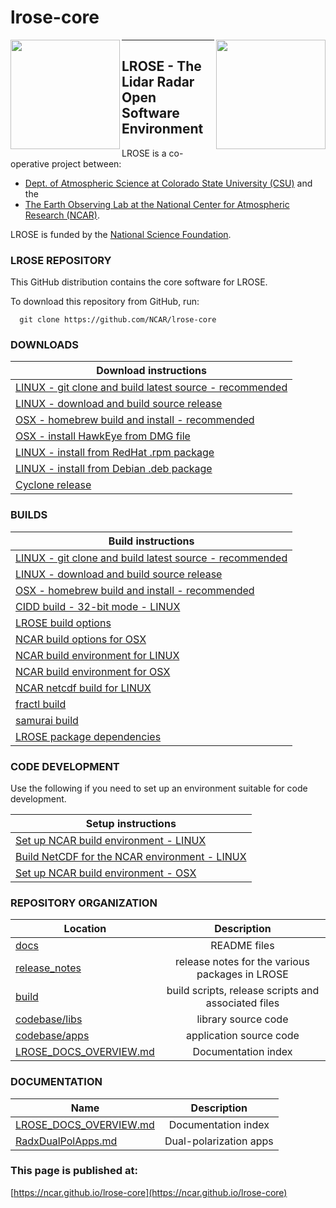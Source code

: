 # lrose-core

<img align="left" width="175" height="175" src="./docs/images/LROSE_logo.small.png">
<img align="right" width="175" height="175" src="./docs/images/spol_dynamo.jpg">

--------------------------------------------

## **LROSE** - The Lidar Radar Open Software Environment

LROSE is a co-operative project between:

  * [Dept. of Atmospheric Science at Colorado State University (CSU)](http://www.atmos.colostate.edu/) and the
  * [The Earth Observing Lab at the National Center for Atmospheric Research (NCAR)](https://www.eol.ucar.edu/content/lidar-radar-open-software-environment).

LROSE is funded by the [National Science Foundation](https://www.nsf.gov).

### LROSE REPOSITORY

This GitHub distribution contains the core software for LROSE.

To download this repository from GitHub, run:

```
  git clone https://github.com/NCAR/lrose-core
```

### DOWNLOADS

| Download instructions |
| --------------------- |
| [LINUX - git clone and build latest source - recommended](./docs/download/clone_src_and_build.linux.md) |
| [LINUX - download and build source release](./docs/download/download_src_and_build.linux.md) |
| [OSX - homebrew build and install - recommended](./docs/download/homebrew_install.mac_osx.md) |
| [OSX - install HawkEye from DMG file](./docs/download/hawkeye_install_from_dmg.md) |
| [LINUX - install from RedHat .rpm package](./docs/download/download_rpm_and_install.md) |
| [LINUX - install from Debian .deb package](./docs/download/download_deb_and_install.md) |
| [Cyclone release](https://github.com/nsf-lrose/lrose-cyclone) |

### BUILDS

| Build instructions |
| --------------------- |
| [LINUX - git clone and build latest source - recommended](./docs/download/clone_src_and_build.linux.md) |
| [LINUX - download and build source release](./docs/download/download_src_and_build.linux.md) |
| [OSX - homebrew build and install - recommended](./docs/download/homebrew_install.mac_osx.md) |
| [CIDD build - 32-bit mode - LINUX](./docs/build/CIDD_build.linux.md) |
| [LROSE build options](./docs/build/LROSE_build_options.md) |
| [NCAR build options for OSX](./docs/build/NCAR_build_OSX.md) |
| [NCAR build environment for LINUX](./docs/build/NCAR_build_environment.linux.md) |
| [NCAR build environment for OSX](./docs/build/NCAR_build_environment.osx.md) |
| [NCAR netcdf build for LINUX](./docs/build/NCAR_netcdf_build.linux.md) |
| [fractl build](./docs/build/build_fractl.md) |
| [samurai build](./docs/build/build_samurai.md) |
| [LROSE package dependencies](./docs/build/lrose_package_dependencies.md) |

### CODE DEVELOPMENT

Use the following if you need to set up an environment suitable for code development.

| Setup instructions |
| --------------------- |
| [Set up NCAR build environment - LINUX](./docs/build/NCAR_build_environment.linux.md) |
| [Build NetCDF for the NCAR environment - LINUX](./docs/build/NCAR_netcdf_build.linux.md) |
| [Set up NCAR build environment - OSX](./docs/build/NCAR_build_environment.osx.md) |

### REPOSITORY ORGANIZATION

| Location      | Description   |
| ------------- |:-------------:|
| [docs](./docs) | README files |
| [release_notes](./release_notes) | release notes for the various packages in LROSE |
| [build](./build) | build scripts, release scripts and associated files |
| [codebase/libs](./codebase/libs) | library source code |
| [codebase/apps](./codebase/apps) | application source code |
| [LROSE_DOCS_OVERVIEW.md](./docs/LROSE_DOCS_OVERVIEW.md) | Documentation index |

### DOCUMENTATION

| Name           | Description   |
| -------------- |:-------------:|
| [LROSE_DOCS_OVERVIEW.md](./docs/LROSE_DOCS_OVERVIEW.md) | Documentation index |
| [RadxDualPolApps.md](./docs/apps/radx/dualpol/RadxDualpolApps.md) | Dual-polarization apps |

### This page is published at:

[https://ncar.github.io/lrose-core](https://ncar.github.io/lrose-core)

